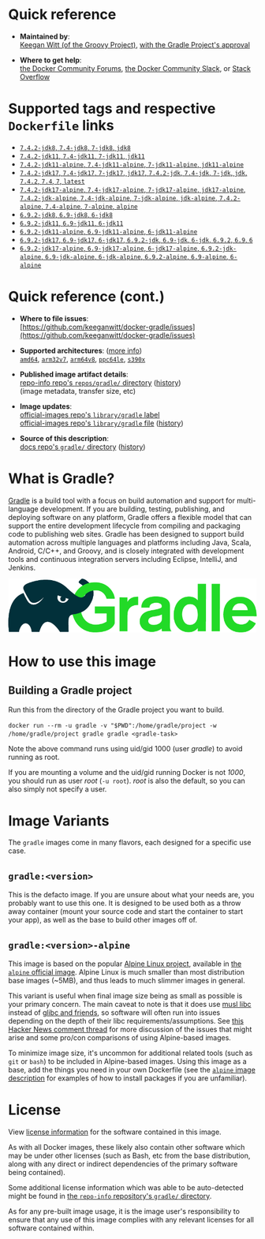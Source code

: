 <!--

********************************************************************************

WARNING:

    DO NOT EDIT "gradle/README.md"

    IT IS AUTO-GENERATED

    (from the other files in "gradle/" combined with a set of templates)

********************************************************************************

-->

# Quick reference

-	**Maintained by**:  
	[Keegan Witt (of the Groovy Project)](https://github.com/keeganwitt/docker-gradle), [with the Gradle Project's approval](https://discuss.gradle.org/t/official-docker-images/21159/8)

-	**Where to get help**:  
	[the Docker Community Forums](https://forums.docker.com/), [the Docker Community Slack](https://dockr.ly/slack), or [Stack Overflow](https://stackoverflow.com/search?tab=newest&q=docker)

# Supported tags and respective `Dockerfile` links

-	[`7.4.2-jdk8`, `7.4-jdk8`, `7-jdk8`, `jdk8`](https://github.com/keeganwitt/docker-gradle/blob/a4f56d70a62a80266ae995a56c67fb498def6c23/jdk8/Dockerfile)
-	[`7.4.2-jdk11`, `7.4-jdk11`, `7-jdk11`, `jdk11`](https://github.com/keeganwitt/docker-gradle/blob/a4f56d70a62a80266ae995a56c67fb498def6c23/jdk11/Dockerfile)
-	[`7.4.2-jdk11-alpine`, `7.4-jdk11-alpine`, `7-jdk11-alpine`, `jdk11-alpine`](https://github.com/keeganwitt/docker-gradle/blob/a4f56d70a62a80266ae995a56c67fb498def6c23/jdk11-alpine/Dockerfile)
-	[`7.4.2-jdk17`, `7.4-jdk17`, `7-jdk17`, `jdk17`, `7.4.2-jdk`, `7.4-jdk`, `7-jdk`, `jdk`, `7.4.2`, `7.4`, `7`, `latest`](https://github.com/keeganwitt/docker-gradle/blob/a4f56d70a62a80266ae995a56c67fb498def6c23/jdk17/Dockerfile)
-	[`7.4.2-jdk17-alpine`, `7.4-jdk17-alpine`, `7-jdk17-alpine`, `jdk17-alpine`, `7.4.2-jdk-alpine`, `7.4-jdk-alpine`, `7-jdk-alpine`, `jdk-alpine`, `7.4.2-alpine`, `7.4-alpine`, `7-alpine`, `alpine`](https://github.com/keeganwitt/docker-gradle/blob/a4f56d70a62a80266ae995a56c67fb498def6c23/jdk17-alpine/Dockerfile)
-	[`6.9.2-jdk8`, `6.9-jdk8`, `6-jdk8`](https://github.com/keeganwitt/docker-gradle/blob/52b6facc824989b809f42b71ea158b54e0402587/jdk8/Dockerfile)
-	[`6.9.2-jdk11`, `6.9-jdk11`, `6-jdk11`](https://github.com/keeganwitt/docker-gradle/blob/52b6facc824989b809f42b71ea158b54e0402587/jdk11/Dockerfile)
-	[`6.9.2-jdk11-alpine`, `6.9-jdk11-alpine`, `6-jdk11-alpine`](https://github.com/keeganwitt/docker-gradle/blob/52b6facc824989b809f42b71ea158b54e0402587/jdk11-alpine/Dockerfile)
-	[`6.9.2-jdk17`, `6.9-jdk17`, `6-jdk17`, `6.9.2-jdk`, `6.9-jdk`, `6-jdk`, `6.9.2`, `6.9`, `6`](https://github.com/keeganwitt/docker-gradle/blob/52b6facc824989b809f42b71ea158b54e0402587/jdk17/Dockerfile)
-	[`6.9.2-jdk17-alpine`, `6.9-jdk17-alpine`, `6-jdk17-alpine`, `6.9.2-jdk-alpine`, `6.9-jdk-alpine`, `6-jdk-alpine`, `6.9.2-alpine`, `6.9-alpine`, `6-alpine`](https://github.com/keeganwitt/docker-gradle/blob/52b6facc824989b809f42b71ea158b54e0402587/jdk17-alpine/Dockerfile)

# Quick reference (cont.)

-	**Where to file issues**:  
	[https://github.com/keeganwitt/docker-gradle/issues](https://github.com/keeganwitt/docker-gradle/issues)

-	**Supported architectures**: ([more info](https://github.com/docker-library/official-images#architectures-other-than-amd64))  
	[`amd64`](https://hub.docker.com/r/amd64/gradle/), [`arm32v7`](https://hub.docker.com/r/arm32v7/gradle/), [`arm64v8`](https://hub.docker.com/r/arm64v8/gradle/), [`ppc64le`](https://hub.docker.com/r/ppc64le/gradle/), [`s390x`](https://hub.docker.com/r/s390x/gradle/)

-	**Published image artifact details**:  
	[repo-info repo's `repos/gradle/` directory](https://github.com/docker-library/repo-info/blob/master/repos/gradle) ([history](https://github.com/docker-library/repo-info/commits/master/repos/gradle))  
	(image metadata, transfer size, etc)

-	**Image updates**:  
	[official-images repo's `library/gradle` label](https://github.com/docker-library/official-images/issues?q=label%3Alibrary%2Fgradle)  
	[official-images repo's `library/gradle` file](https://github.com/docker-library/official-images/blob/master/library/gradle) ([history](https://github.com/docker-library/official-images/commits/master/library/gradle))

-	**Source of this description**:  
	[docs repo's `gradle/` directory](https://github.com/docker-library/docs/tree/master/gradle) ([history](https://github.com/docker-library/docs/commits/master/gradle))

# What is Gradle?

[Gradle](https://gradle.org/) is a build tool with a focus on build automation and support for multi-language development. If you are building, testing, publishing, and deploying software on any platform, Gradle offers a flexible model that can support the entire development lifecycle from compiling and packaging code to publishing web sites. Gradle has been designed to support build automation across multiple languages and platforms including Java, Scala, Android, C/C++, and Groovy, and is closely integrated with development tools and continuous integration servers including Eclipse, IntelliJ, and Jenkins.

![logo](https://raw.githubusercontent.com/docker-library/docs/c3d3ca6beed000f9ba6eabc98f3399158f520256/gradle/logo.png)

# How to use this image

## Building a Gradle project

Run this from the directory of the Gradle project you want to build.

`docker run --rm -u gradle -v "$PWD":/home/gradle/project -w /home/gradle/project gradle gradle <gradle-task>`

Note the above command runs using uid/gid 1000 (user *gradle*) to avoid running as root.

If you are mounting a volume and the uid/gid running Docker is not *1000*, you should run as user *root* (`-u root`). *root* is also the default, so you can also simply not specify a user.

# Image Variants

The `gradle` images come in many flavors, each designed for a specific use case.

## `gradle:<version>`

This is the defacto image. If you are unsure about what your needs are, you probably want to use this one. It is designed to be used both as a throw away container (mount your source code and start the container to start your app), as well as the base to build other images off of.

## `gradle:<version>-alpine`

This image is based on the popular [Alpine Linux project](https://alpinelinux.org), available in [the `alpine` official image](https://hub.docker.com/_/alpine). Alpine Linux is much smaller than most distribution base images (~5MB), and thus leads to much slimmer images in general.

This variant is useful when final image size being as small as possible is your primary concern. The main caveat to note is that it does use [musl libc](https://musl.libc.org) instead of [glibc and friends](https://www.etalabs.net/compare_libcs.html), so software will often run into issues depending on the depth of their libc requirements/assumptions. See [this Hacker News comment thread](https://news.ycombinator.com/item?id=10782897) for more discussion of the issues that might arise and some pro/con comparisons of using Alpine-based images.

To minimize image size, it's uncommon for additional related tools (such as `git` or `bash`) to be included in Alpine-based images. Using this image as a base, add the things you need in your own Dockerfile (see the [`alpine` image description](https://hub.docker.com/_/alpine/) for examples of how to install packages if you are unfamiliar).

# License

View [license information](https://gradle.org/license/) for the software contained in this image.

As with all Docker images, these likely also contain other software which may be under other licenses (such as Bash, etc from the base distribution, along with any direct or indirect dependencies of the primary software being contained).

Some additional license information which was able to be auto-detected might be found in [the `repo-info` repository's `gradle/` directory](https://github.com/docker-library/repo-info/tree/master/repos/gradle).

As for any pre-built image usage, it is the image user's responsibility to ensure that any use of this image complies with any relevant licenses for all software contained within.
